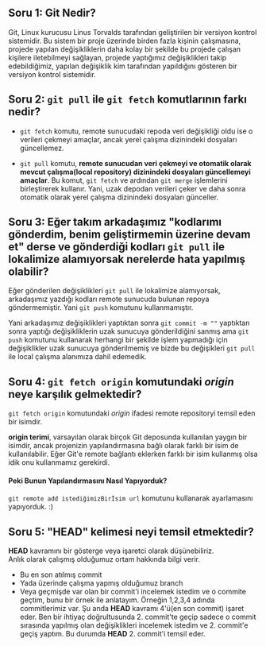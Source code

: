 ## Soru 1: Git Nedir?

Git, Linux kurucusu Linus Torvalds tarafından geliştirilen bir versiyon kontrol sistemidir. 
Bu sistem bir proje üzerinde birden fazla kişinin çalışmasına, projede yapılan değişikliklerin daha kolay bir şekilde bu projede çalışan kişilere iletebilmeyi sağlayan, projede yaptığımız değişiklikleri takip edebildiğimiz, yapılan değişiklik kim tarafından yapıldığını gösteren bir versiyon kontrol sistemidir.

## Soru 2: `git pull` ile `git fetch` komutlarının farkı nedir?

- `git fetch` komutu, remote sunucudaki repoda veri değişikliği oldu ise o verileri çekmeyi amaçlar, ancak yerel çalışma dizinindeki dosyaları güncellemez.

- `git pull` komutu, **remote sunucudan veri çekmeyi ve otomatik olarak mevcut çalışma(local repository) dizinindeki dosyaları güncellemeyi amaçlar**.
Bu komut, `git fetch` ve ardından `git merge` işlemlerini birleştirerek kullanır. Yani, uzak depodan verileri çeker ve daha sonra otomatik olarak yerel çalışma dizinindeki dosyaları günceller.

## Soru 3: Eğer takım arkadaşımız "kodlarımı gönderdim, benim geliştirmemin üzerine devam et" derse ve gönderdiği kodları `git pull` ile lokalimize alamıyorsak nerelerde hata yapılmış olabilir?

Eğer gönderilen değişiklikleri `git pull` ile lokalimize alamıyorsak, arkadaşımız yazdığı kodları remote sunucuda bulunan repoya göndermemiştir. Yani `git push` komutunu kullanmamıştır.

Yani arkadaşımız değişiklikleri yaptıktan sonra `git commit -m ""` yaptıktan sonra yaptığı değişikliklerin uzak sunucuya gönderildiğini sanmış ama `git push` komutunu kullanarak herhangi bir şekilde işlem yapmadığı için değişiklikler uzak sunucuya gönderilmemiş ve bizde bu değişikleri `git pull` ile local çalışma alanımıza dahil edemedik.

## Soru 4: `git fetch origin` komutundaki *origin* neye karşılık gelmektedir?

`git fetch origin` komutundaki *origin* ifadesi remote repositoryi temsil eden bir isimdir. 

**origin terimi**, varsayılan olarak birçok Git deposunda kullanılan yaygın bir isimdir, ancak projenizin yapılandırmasına bağlı olarak farklı bir isim de kullanılabilir. Eğer Git'e remote bağlantı eklerken farklı bir isim kullanmış olsa idik onu kullanmamız gerekirdi.

#### Peki Bunun Yapılandırmasını Nasıl Yapıyorduk?

`git remote add istediğimizBirİsim url` komutunu kullanarak ayarlamasını yapıyorduk. :)

## Soru 5: "HEAD" kelimesi neyi temsil etmektedir?

**HEAD** kavramını bir gösterge veya işaretci olarak düşünebiliriz.     
Anlık olarak çalışmış olduğumuz ortam hakkında bilgi verir. 
- Bu en son atılmış commit
- Yada üzerinde çalışma yapmış olduğumuz branch
- Veya geçmişde var olan bir commit'i incelemek istedim ve o commite geçtim, bunu bir örnek ile anlatayım. Örneğin 1,2,3,4 adında commitlerimiz var. Şu anda **HEAD** kavramı 4'ü(en son commit) işaret eder. Ben bir ihtiyaç doğrultusunda 2. commit'te geçip sadece o commit sırasında yapılmış olan değişiklikleri incelemek istedim ve 2. commit'e geçiş yaptım. Bu durumda **HEAD** 2. commit'i temsil eder.